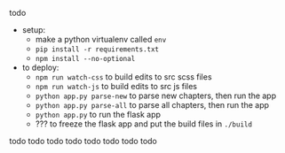 todo



* setup:
  * make a python virtualenv called `env`
  * `pip install -r requirements.txt`
  * `npm install --no-optional`
* to deploy:
  * `npm run watch-css` to build edits to src scss files
  * `npm run watch-js` to build edits to src js files
  * `python app.py parse-new` to parse new chapters, then run the app
  * `python app.py parse-all` to parse all chapters, then run the app
  * `python app.py` to run the flask app
  * ??? to freeze the flask app and put the build files in `./build`

todo todo todo todo todo todo todo todo

